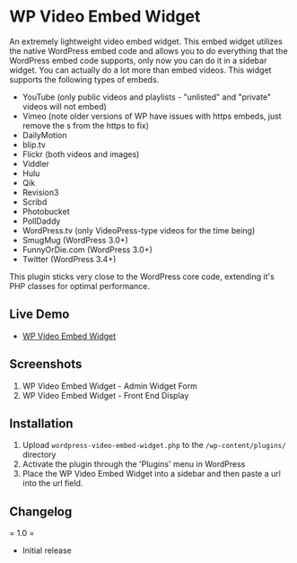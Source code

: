 # WP Video Embed Widget

An extremely lightweight video embed widget. This embed widget utilizes the native WordPress embed code and allows you to do everything that the WordPress embed code supports, only now you can do it in a sidebar widget. You can actually do a lot more than embed videos. This widget supports the following types of embeds.

* YouTube (only public videos and playlists - "unlisted" and "private" videos will not embed)
* Vimeo (note older versions of WP have issues with https embeds, just remove the s from the https to fix)
* DailyMotion
* blip.tv
* Flickr (both videos and images)
* Viddler
* Hulu
* Qik
* Revision3
* Scribd
* Photobucket
* PollDaddy
* WordPress.tv (only VideoPress-type videos for the time being)
* SmugMug (WordPress 3.0+)
* FunnyOrDie.com (WordPress 3.0+)
* Twitter (WordPress 3.4+)

This plugin sticks very close to the WordPress core code, extending it's PHP classes for optimal performance.

## Live Demo

* [WP Video Embed Widget](http://justintallant.com/wordpress-video-embed-widget "WP Video Embed Widget")

## Screenshots

1. WP Video Embed Widget - Admin Widget Form
2. WP Video Embed Widget - Front End Display

## Installation

1. Upload `wordpress-video-embed-widget.php` to the `/wp-content/plugins/` directory
2. Activate the plugin through the 'Plugins' menu in WordPress
3. Place the WP Video Embed Widget into a sidebar and then paste a url into the url field.

## Changelog

= 1.0 =
* Initial release